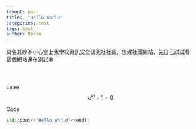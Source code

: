 ```yaml
---
layout: post
title:  "Hello World"
categories: test
tags: test
author: Robin
---
```


莫名其妙不小心當上我學校資訊安全研究社社長，想建社團網站，先自己試試看<br>
這個網站還在測試中<br>
<br>

# 
Latex<br>
$$
e^{i\pi}+1=0
$$

Code<br>
```cpp
std::cout<<"Hello World"<<endl;
```
